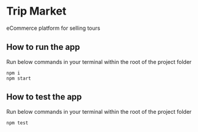 # Trip Market

eCommerce platform for selling tours

## How to run the app

Run below commands in your terminal within the root of the project folder

```
npm i
npm start
```

## How to test the app

Run below commands in your terminal within the root of the project folder

```
npm test
```
